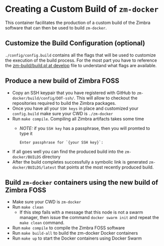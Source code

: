 # Creating a Custom Build of `zm-docker`
This container facilitates the production of a custom build of the Zimbra software that can then be used to build `zm-docker`.

## Customize the Build Configuration (optional)
`./config/config.build` contains all the flags that will be used to customize the execution of the build process. For the most part you have to reference the [zm-build/build.pl at develop](https://github.com/Zimbra/zm-build/blob/develop/build.pl) file to understand what flags are available.

## Produce a new build of Zimbra FOSS

- Copy an SSH keypair that you have registered with GitHub to `zm-docker/build/config/DOT-ssh/`.  This will allow to checkout the repositories required to build the Zimbra packages.
- Once you have all your `SSH keys` in place and customized your `config.build` make sure your CWD is `./zm-docker`
- Run `make compile`. Compiling all Zimbra artifacts takes some time
  - *NOTE:* if you `SSH key` has a passphrase, then you will promted to type it

		Enter passphrase for `{your SSH key}`:

- If all goes well you can find the produced build into the `zm-docker/BUILDS` directory
- After the build completes successfully a symbolic link is generated `zm-docker/BUILDS/latest` that points at the most recently produced build.

## Build `zm-docker` containers using the new build of Zimbra FOSS
- Make sure your CWD is `zm-docker`
- Run `make clean`
    - If this step fails with a message that this node is not a swarm manager, then issue the command `docker swarm init` and repeat the `make clean` command.
- Run `make compile` to compile the Zimbra FOSS software
- Run `make build-all` to build the zm-docker Docker containers
- Run `make up` to start the Docker containers using Docker Swarm
